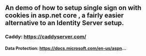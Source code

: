 ## An demo of how to setup single sign on with cookies in asp.net core , a fairly easier alternative to an Identity Server setup.

### Caddy: https://caddyserver.com/
#### Data Protection: https://docs.microsoft.com/en-us/aspn...

